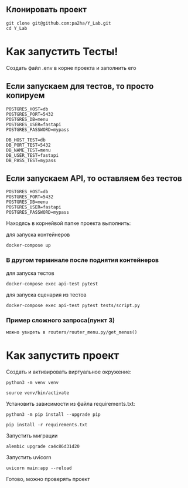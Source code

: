 ## Клонировать проект
```
git clone git@github.com:pa2ha/Y_Lab.git
cd Y_Lab
```
# Как запустить Тесты!

Cоздать файл .env в корне проекта и заполнить его
## Если запускаем для тестов, то просто копируем
```
POSTGRES_HOST=db
POSTGRES_PORT=5432
POSTGRES_DB=menu
POSTGRES_USER=fastapi
POSTGRES_PASSWORD=mypass

DB_HOST_TEST=db
DB_PORT_TEST=5432
DB_NAME_TEST=menu
DB_USER_TEST=fastapi
DB_PASS_TEST=mypass
```
## Если запускаем API, то оставляем без тестов
```
POSTGRES_HOST=db
POSTGRES_PORT=5432
POSTGRES_DB=menu
POSTGRES_USER=fastapi
POSTGRES_PASSWORD=mypass
```


Находясь в корнейвой папке проекта выполнить:


для запуска контейнеров
```
docker-compose up
```
### В другом терминале после поднятия контейнеров



для запуска тестов
```
docker-compose exec api-test pytest

```
для запуска сценария из тестов
```
docker-compose exec api-test pytest tests/script.py 
```

### Пример сложного запроса(пункт 3)
```
можно увидеть в routers/router_menu.py/get_menus()
```
# Как запустить проект
Cоздать и активировать виртуальное окружение:

```
python3 -m venv venv
```

```
source venv/bin/activate
```

Установить зависимости из файла requirements.txt:

```
python3 -m pip install --upgrade pip
```

```
pip install -r requirements.txt
```



Запустить миграции
```
alembic upgrade ca4c86d31d20
```
Запустить uvicorn

```
uvicorn main:app --reload
```
Готово, можно проверять проект
